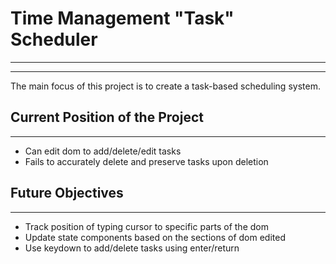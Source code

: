 # Time Management "Task" Scheduler
---
---
The main focus of this project is to create a task-based scheduling system.
## Current Position of the Project
   ---
 - Can edit dom to add/delete/edit tasks
 - Fails to accurately delete and preserve tasks upon deletion

## Future Objectives
---
- Track position of typing cursor to specific parts of the dom
- Update state components based on the sections of dom edited
- Use keydown to add/delete tasks using enter/return
